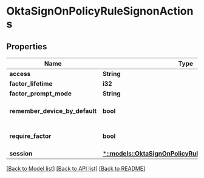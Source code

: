 # OktaSignOnPolicyRuleSignonActions

## Properties
Name | Type | Description | Notes
------------ | ------------- | ------------- | -------------
**access** | **String** |  | [optional] 
**factor_lifetime** | **i32** |  | [optional] 
**factor_prompt_mode** | **String** |  | [optional] 
**remember_device_by_default** | **bool** |  | [optional] [default to false]
**require_factor** | **bool** |  | [optional] [default to false]
**session** | [***::models::OktaSignOnPolicyRuleSignonSessionActions**](OktaSignOnPolicyRuleSignonSessionActions.md) |  | [optional] 

[[Back to Model list]](../README.md#documentation-for-models) [[Back to API list]](../README.md#documentation-for-api-endpoints) [[Back to README]](../README.md)


